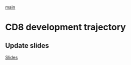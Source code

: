 [main](https://scrippspipkinlab.github.io/CD8_DEV_SC/)
# CD8 development trajectory

## Update slides
[Slides](x_update_slides/)
